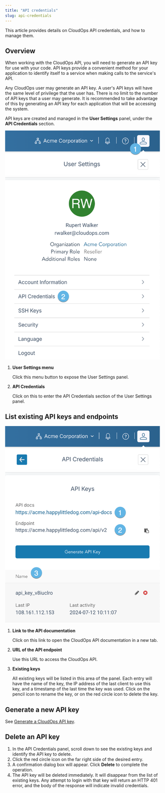 ```yaml
---
title: "API credentials"
slug: api-credentials
---
```



This article provides details on CloudOps API credentials, and how to manage them.

## Overview

When working with the CloudOps API, you will need to generate an API key for use with your code. API keys provide a convenient method for your application to identify itself to a service when making calls to the service's API.

Any CloudOps user may generate an API key. A user's API keys will have the same level of privilege that the user has. There is no limit to the number of API keys that a user may generate. It is recommended to take advantage of this by generating an API key for each application that will be accessing the system.

API keys are created and managed in the **User Settings** panel, under the **API Credentials** section.


<img src="api-credentials.png">

1.  **User Settings menu**

    Click this menu button to expose the User Settings panel.

2.  **API Credentials**

    Click on this to enter the API Credentials section of the User Settings panel.


## List existing API keys and endpoints

![Screenshot of the API Credentials section of the User Settings panel](api-credentials-list.png)

1.  **Link to the API documentation**

    Click on this link to open the CloudOps API documentation in a new tab.

2.  **URL of the API endpoint**

    Use this URL to access the CloudOps API.

3.  **Existing keys**

    All existing keys will be listed in this area of the panel. Each entry will have the name of the key, the IP address of the last client to use this key, and a timestamp of the last time the key was used. Click on the pencil icon to rename the key, or on the red circle icon to delete the key.


## Generate a new API key

See [Generate a CloudOps API key](../how-to/how-to-cloudmc-api-key).

## Delete an API key

1.  In the API Credentials panel, scroll down to see the existing keys and identify the API key to delete.
2.  Click the red circle icon on the far right side of the desired entry.
3.  A confirmation dialog box will appear. Click **Delete** to complete the operation.
4.  The API key will be deleted immediately. It will disappear from the list of existing keys. Any attempt to login with that key will return an HTTP 401 error, and the body of the response will indicate invalid credentials.

